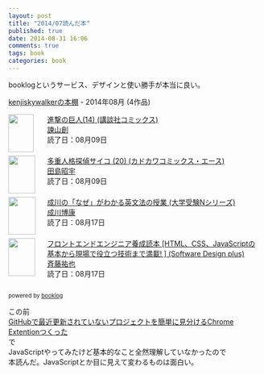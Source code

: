 ```yaml
---
layout: post
title: "2014/07読んだ本"
published: true
date: 2014-08-31 16:06
comments: true
tags: book
categories: book
---
```


booklogというサービス、デザインと使い勝手が本当に良い。  
  
<div style="margin-bottom:15px;"><a href="http://booklog.jp/users/kenjiskywalker" target="_blank">kenjiskywalkerの本棚</a> - 2014年08月 (4作品)</div><div style="margin-bottom:5px;"><div style="width:75px;height:75px;float:left;margin-right:2px;"><a href="http://booklog.jp/item/1/4063951413" target="_blank"><img src="http://ecx.images-amazon.com/images/I/51q59350wWL._SL75_.jpg" width="50" height="75" alt="" /></a></div><div><a href="http://booklog.jp/item/1/4063951413" target="_blank">進撃の巨人(14) (講談社コミックス)</a><br /><a href="http://booklog.jp/author/%E8%AB%AB%E5%B1%B1%E5%89%B5" target="_blank">諫山創</a><br />読了日：08月09日<br /></div><br style="clear:both;" /></div><div style="margin-bottom:5px;"><div style="width:75px;height:75px;float:left;margin-right:2px;"><a href="http://booklog.jp/item/1/4041013992" target="_blank"><img src="http://ecx.images-amazon.com/images/I/51qjvPhcfgL._SL75_.jpg" width="53" height="75" alt="" /></a></div><div><a href="http://booklog.jp/item/1/4041013992" target="_blank">多重人格探偵サイコ (20) (カドカワコミックス・エース)</a><br /><a href="http://booklog.jp/author/%E7%94%B0%E5%B3%B6%E6%98%AD%E5%AE%87" target="_blank">田島昭宇</a><br />読了日：08月09日<br /></div><br style="clear:both;" /></div><div style="margin-bottom:5px;"><div style="width:75px;height:75px;float:left;margin-right:2px;"><a href="http://booklog.jp/item/1/4053031737" target="_blank"><img src="http://ecx.images-amazon.com/images/I/41OmvQ2%2BeZL._SL75_.jpg" width="54" height="75" alt="" /></a></div><div><a href="http://booklog.jp/item/1/4053031737" target="_blank">成川の「なぜ」がわかる英文法の授業 (大学受験Nシリーズ)</a><br /><a href="http://booklog.jp/author/%E6%88%90%E5%B7%9D%E5%8D%9A%E5%BA%B7" target="_blank">成川博康</a><br />読了日：08月17日<br /></div><br style="clear:both;" /></div><div style="margin-bottom:5px;"><div style="width:75px;height:75px;float:left;margin-right:2px;"><a href="http://booklog.jp/item/1/4774165786" target="_blank"><img src="http://ecx.images-amazon.com/images/I/51XYWUokftL._SL75_.jpg" width="53" height="75" alt="" /></a></div><div><a href="http://booklog.jp/item/1/4774165786" target="_blank">フロントエンドエンジニア養成読本 [HTML、CSS、JavaScriptの基本から現場で役立つ技術まで満載! ] (Software Design plus)</a><br /><a href="http://booklog.jp/author/%E6%96%89%E8%97%A4%E7%A5%90%E4%B9%9F" target="_blank">斉藤祐也</a><br />読了日：08月17日<br /></div><br style="clear:both;" /></div><div style="margin:10px 0;font-size:80%;">powered by <a href="http://booklog.jp" target="_blank">booklog</a></div>  
  
この前  
[GitHubで最近更新されていないプロジェクトを簡単に見分けるChrome Extentionつくった](http://blog.kenjiskywalker.org/blog/2014/06/09/github-add-color-to-recently-not-update-file/)  
で  
JavaScriptやってみたけど基本的なこと全然理解していなかったので  
本読んだ。JavaScriptとか目に見えて変わるものは面白い。
